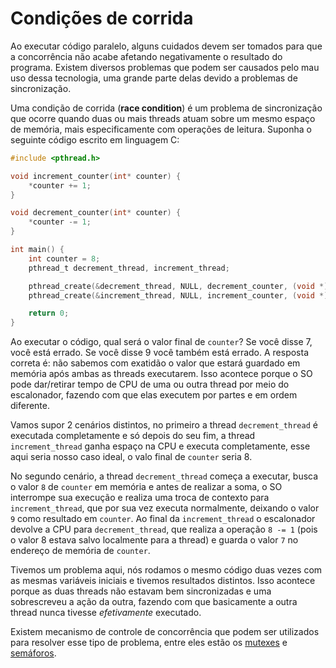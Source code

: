# Condições de corrida

Ao executar código paralelo, alguns cuidados devem ser tomados para que a concorrência não acabe afetando negativamente o resultado do programa. Existem diversos problemas que podem ser causados pelo mau uso dessa tecnologia, uma grande parte delas devido a problemas de sincronização.

Uma condição de corrida (__race condition__) é um problema de sincronização que ocorre quando duas ou mais threads atuam sobre um mesmo espaço de memória, mais especificamente com operações de leitura. Suponha o seguinte código escrito em linguagem C:

```c
#include <pthread.h>

void increment_counter(int* counter) {
    *counter += 1;
}

void decrement_counter(int* counter) {
    *counter -= 1;
}

int main() {
    int counter = 8;
    pthread_t decrement_thread, increment_thread;

    pthread_create(&decrement_thread, NULL, decrement_counter, (void *) &counter);
    pthread_create(&increment_thread, NULL, increment_counter, (void *) &counter);

    return 0;
}
```

Ao executar o código, qual será o valor final de `counter`? Se você disse 7, você está errado. Se você disse 9 você também está errado. A resposta correta é: não sabemos com exatidão o valor que estará guardado em memória após ambas as threads executarem. Isso acontece porque o SO pode dar/retirar tempo de CPU de uma ou outra thread por meio do escalonador, fazendo com que elas executem por partes e em ordem diferente.

Vamos supor 2 cenários distintos, no primeiro a thread `decrement_thread` é executada completamente e só depois do seu fim, a thread `increment_thread` ganha espaço na CPU e executa completamente, esse aqui seria nosso caso ideal, o valo final de `counter` seria 8.

No segundo cenário, a thread `decrement_thread` começa a executar, busca o valor `8` de `counter` em memória e antes de realizar a soma, o SO interrompe sua execução e realiza uma troca de contexto para `increment_thread`, que por sua vez executa normalmente, deixando o valor `9` como resultado em `counter`. Ao final da `increment_thread` o escalonador devolve a CPU para `decrement_thread`, que realiza a operação `8 -= 1` (pois o valor 8 estava salvo localmente para a thread) e guarda o valor `7` no endereço de memória de `counter`.

Tivemos um problema aqui, nós rodamos o mesmo código duas vezes com as mesmas variáveis iniciais e tivemos resultados distintos. Isso acontece porque as duas threads não estavam bem sincronizadas e uma sobrescreveu a ação da outra, fazendo com que basicamente a outra thread nunca tivesse *efetivamente* executado.

Existem mecanismo de controle de concorrência que podem ser utilizados para resolver esse tipo de problema, entre eles estão os [mutexes](./../mutexes/) e [semáforos](./../semaforos).